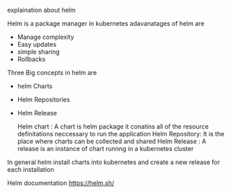 explaination about helm

Helm is a package manager in kubernetes
adavanatages of helm are
* Manage complexity
* Easy updates
* simple sharing
* Rollbacks

Three Big concepts in helm are

* helm Charts
* Helm Repositories
* Helm Release

  Helm chart : A chart is helm package it conatins all of the resource definitations neccessary to run the application
  Helm Repository: It is the place where charts can be collected and shared
  Helm Release : A release is an instance of chart runnng in a kubernetes cluster

In general helm install charts into kubernetes and create a new release for each installation

Helm documentation
https://helm.sh/
